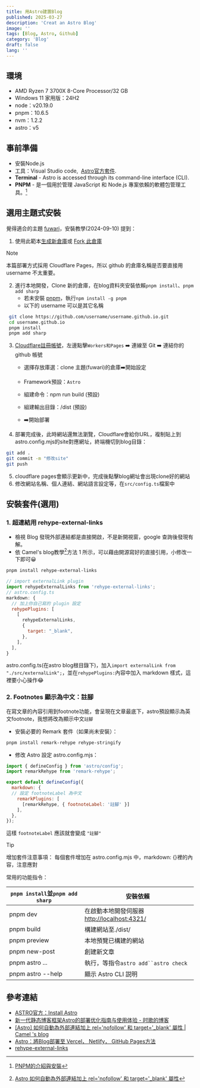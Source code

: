 ```yaml
---
title: 用Astro建置Blog
published: 2025-03-27
description: 'Creat an Astro Blog'
image: ''
tags: [Blog, Astro, Github]
category: 'Blog'
draft: false 
lang: ''
---
```

## 環境

- AMD Ryzen 7 3700X 8-Core Processor/32 GB
- Windows 11 家用版：24H2
- node：v20.19.0
- pnpm：10.6.5
- nvm：1.2.2
- astro：v5

## 事前準備

- 安裝Node.js
- 工具：Visual Studio code,  [Astro官方套件](https://marketplace.visualstudio.com/items?itemName=astro-build.astro-vscode).
- **Terminal** - Astro is accessed through its command-line interface (CLI).
- **PNPM** - 是一個用於管理 JavaScript 和 Node.js 專案依賴的軟體包管理工具。[^1]

## 選用主題式安裝

覺得適合的主題 [fuwari](https://github.com/saicaca/fuwari)，安裝教學(2024-09-10) 提到：

1. 使用此範本[生成新倉庫](https://github.com/saicaca/fuwari/generate)或 [Fork 此倉庫](https://github.com/saicaca/fuwari)

> [!NOTE]
> 本篇部署方式採用 Cloudflare Pages，所以 github 的倉庫名稱是否要直接用 username 不太重要。

2. 進行本地開發，Clone 新的倉庫，在blog資料夾安裝依賴`pnpm install`、`pnpm add sharp`
    - 若未安裝 [pnpm](https://pnpm.io/)，執行`npm install -g pnpm`
    - 以下的 username 可以是其它名稱

```bash
 git clone https://github.com/username/username.github.io.git
 cd username.github.io
 pnpm install
 pnpm add sharp
```

3. [Cloudflare註冊帳號](https://dash.cloudflare.com/)，左邊點擊`Workers和Pages` ➡️ 連線至 Git ➡️ 連結你的 github 帳號

   - 選擇存放庫選：clone 主題(fuwari)的倉庫➡️開始設定
   - Framework預設：`Astro`

   - 組建命令：npm run build (預設)
   - 組建輸出目錄：/dist (預設)
   - ➡️開始部署

4. 部署完成後，此時網站還無法瀏覽，Cloudflare會給你URL，複制貼上到astro.config.mjs的site對應網址，終端機切到blog目錄：

```bash
git add .
git commit -m "修改site"
git push
```

5. cloudflare pages會顯示更新中，完成後點擊blog網址會出現clone好的網站
6. 修改網站名稱、個人連結、網站語言設定等，在`src/config.ts`檔案中

## 安裝套件(選用)

### 1. 超連結用 rehype-external-links

- 檢視 Blog 發現外部連結都是直接開啟，不是新開視窗，google 查詢後發現有解。
- 依 Camel's blog教學[^2]方法 1 所示，可以藉由開源寫好的直接引用，小修改一下即可😀

```bash
pnpm install rehype-external-links
```

```js
// import externalLink plugin
import rehypeExternalLinks from 'rehype-external-links';
// astro.config.ts
markdown: {
  // 加上你自己寫的 plugin 設定
  rehypePlugins: [
    [
      rehypeExternalLinks,
      {
        target: "_blank",
      },
    ],
  ],
}
```

astro.config.ts(在astro blog根目錄下)，加入`import externalLink from "./src/externalLink";`，並在`rehypePlugins:`內容中加入 markdown 樣式，這裡要小心操作😂

### 2. Footnotes 顯示為中文：註腳

在寫文章的內容引用到footnote功能，會呈現在文章最底下，astro預設顯示為英文footnote，我想將改為顯示中文`註腳`

- 安裝必要的 Remark 套件（如果尚未安裝）：

```bash
pnpm install remark-rehype rehype-stringify
```

- 修改 Astro 設定 astro.config.mjs：

```js
import { defineConfig } from 'astro/config';
import remarkRehype from 'remark-rehype';

export default defineConfig({
  markdown: {
  // 設定 footnoteLabel 為中文
    remarkPlugins: [
      [remarkRehype, { footnoteLabel: '註腳' }] 
    ],
  },
});
```

這樣 `footnoteLabel` 應該就會變成 `"註腳"`

> [!TIP]
> 增加套件注意事項：
> 每個套件增加在 astro.config.mjs 中，markdown: {}裡的內容，注意應對

常用的功能指令：

| `pnpm install`並`pnpm add sharp` | 安裝依賴                             |
| ------------------------------- | -------------------------------- |
| pnpm dev                        | 在啟動本地開發伺服器<http://localhost:4321/> |
| pnpm build                      | 構建網站至./dist/                     |
| pnpm preview                    | 本地預覽已構建的網站                       |
| pnpm new-post <filename>        | 創建新文章                            |
| pnpm astro ...                  | 執行，等指令`astro add``astro check`   |
| pnpm astro --help               | 顯示 Astro CLI 説明                  |

## 參考連結

- [ASTRO官方：Install Astro](https://docs.astro.build/zh-tw/install-and-setup/)
- [新一代静态博客框架Astro的部署优化指南与使用体验 - 时歌的博客](https://www.lapis.cafe/posts/technicaltutorials/%E6%96%B0%E4%B8%80%E4%BB%A3%E9%9D%99%E6%80%81%E5%8D%9A%E5%AE%A2%E6%A1%86%E6%9E%B6astro%E7%9A%84%E9%83%A8%E7%BD%B2%E4%BC%98%E5%8C%96%E6%8C%87%E5%8D%97%E4%B8%8E%E4%BD%BF%E7%94%A8%E4%BD%93%E9%AA%8C/)
- [[Astro] 如何自動為外部連結加上 rel='nofollow' 和 target='_blank' 屬性 | Camel 's blog](https://blog.camel2243.com/posts/how-to-auto-add-rel-nofollow-and-target-blank-to-external-links-in-astro/)
- [Astro：將Blog部署至 Vercel， Netlify， GitHub Pages方法](https://docs.astro.build/zh-cn/guides/deploy/)
- [rehype-external-links](https://www.npmjs.com/package/rehype-external-links)

[^1]: [PNPM的介紹與安裝](https://hackmd.io/@fLqVWb1tQxmEVn9x8EpToQ/Hy4qisJgT)
[^2]: [Astro 如何自動為外部連結加上 rel='nofollow' 和 target='_blank' 屬性](https://blog.camel2243.com/posts/how-to-auto-add-rel-nofollow-and-target-blank-to-external-links-in-astro/)
